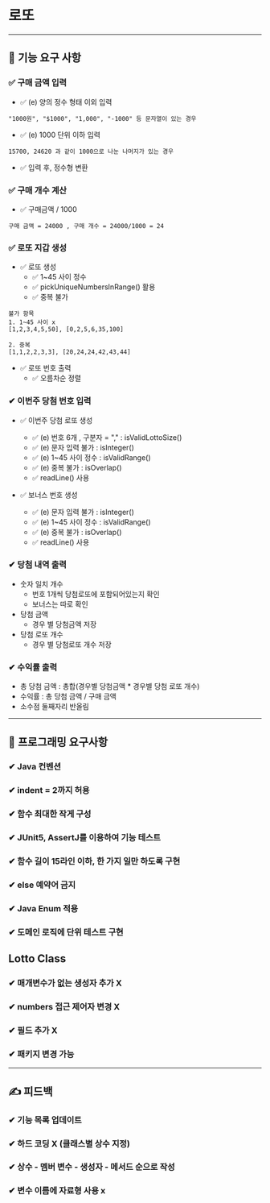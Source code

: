 # 로또

--- 

## 🚀 기능 요구 사항

### ✅ 구매 금액  입력

-  ✅ (e) 양의 정수 형태 이외 입력

```
"1000원", "$1000", "1,000", "-1000" 등 문자열이 있는 경우
```

-  ✅ (e) 1000 단위 이하 입력

```
15700, 24620 과 같이 1000으로 나눈 나머지가 있는 경우
```

-  ✅ 입력 후, 정수형 변환

### ✅ 구매 개수 계산

-  ✅ 구매금액 / 1000

```
구매 금액 = 24000 , 구매 개수 = 24000/1000 = 24
```

### ✅ 로또 지갑 생성

- ✅ 로또 생성
  - ✅ 1~45 사이 정수
  - ✅ pickUniqueNumbersInRange() 활용
  - ✅ 중복 불가
  
```
불가 항목
1. 1~45 사이 x
[1,2,3,4,5,50], [0,2,5,6,35,100]

2. 중복
[1,1,2,2,3,3], [20,24,24,42,43,44]
```

- ✅ 로또 번호 출력
  - ✅ 오름차순 정렬

### ✔ 이번주 당첨 번호 입력

- ✅ 이번주 당첨 로또 생성
  - ✅ (e) 번호 6개 , 구분자 = "," : isValidLottoSize()
  - ✅ (e) 문자 입력 불가 : isInteger()
  - ✅ (e) 1~45 사이 정수 : isValidRange()
  - ✅ (e) 중복 불가 : isOverlap()
  - ✅ readLine() 사용

- ✅ 보너스 번호 생성
  - ✅ (e) 문자 입력 불가 : isInteger()
  - ✅ (e) 1~45 사이 정수 : isValidRange()
  - ✅ (e) 중복 불가 : isOverlap()
  - ✅ readLine() 사용
### ✔ 당첨 내역 출력

- 숫자 일치 개수
  - 번호 1개씩 당첨로또에 포함되어있는지 확인
  - 보너스는 따로 확인
- 당첨 금액
  - 경우 별 당첨금액 저장
- 당첨 로또 개수
  - 경우 별 당첨로또 개수 저장

### ✔ 수익률 출력

- 총 당첨 금액 : 총합(경우별 당첨금액 * 경우별 당첨 로또 개수)
- 수익률 : 총 당첨 금액 / 구매 금액
- 소수점 둘째자리 반올림

---

## 🎯 프로그래밍 요구사항

### ✔ Java 컨벤션

### ✔ indent = 2까지 허용

### ✔ 함수 최대한 작게 구성

### ✔ JUnit5, AssertJ를 이용하여 기능 테스트

### ✔ 함수 길이 15라인 이하, 한 가지 일만 하도록 구현

### ✔ else 예약어 금지

### ✔ Java Enum 적용

### ✔ 도메인 로직에 단위 테스트 구현

## Lotto Class

### ✔ 매개변수가 없는 생성자 추가 X

### ✔ numbers 접근 제어자 변경 X

### ✔ 필드 추가 X

### ✔ 패키지 변경 가능

---

## ✍ 피드백

### ✔ 기능 목록 업데이트

### ✔ 하드 코딩 X (클래스별 상수 지정)

### ✔ 상수 - 멤버 변수 - 생성자 - 메서드 순으로 작성

### ✔ 변수 이름에 자료형 사용 x


